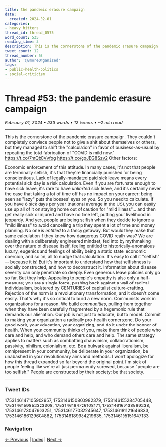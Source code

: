 ```yaml
---
title: the pandemic erasure campaign
date:
  created: 2024-02-01
categories:
- heavy_hitters
thread_id: thread_0575
word_count: 535
reading_time: 2
description: This is the cornerstone of the pandemic erasure campaign .
tweet_count: 12
thread_number: 53
author: '@BmoreOrganized'
tags:
- public-health-politics
- social-criticism
---
```

# Thread #53: the pandemic erasure campaign

*February 01, 2024 • 535 words • 12 tweets • ~2 min read*

---

This is the cornerstone of the pandemic erasure campaign. They couldn't completely convince people not to give a shit about themselves or others, but they managed to shift the "calculation" in favor of business-as-usual by repeating the total fabrication of "COVID is mild now." https://t.co/7mQb0Vvfog https://t.co/gpJEG8Szv2 Other factors:

Economic enforcement of this attitude. In many cases, it's not that people are terminally selfish, it's that they're financially punished for being conscientious. Lack of legally-mandated paid sick leave means every potential sick day is a risk calculation. Even if you are fortunate enough to have sick leave, it's rare to have *unlimited* sick leave, and it's certainly never the case that taking a lot of time off has no impact on your career: being seen as "lazy" puts the bosses' eyes on you. So you need to calculate. If you have 8 sick days per year (national average in the US), you can easily use up all of it on staying home out of caution for "mild illness"... and then get really sick or injured and have no time left, putting your livelihood in jeopardy. And yes, people are being selfish when they decide to ignore a "mild illness" to avoid cancelling a trip they spent a lot of time and money planning. No one is *entitled* to a fancy getaway. But would they make that same calculation if they knew how dangerous COVID really was? We are dealing with a deliberately engineered mindset, fed into by mythmaking over the nature of disease itself, feeling entitled to historically-anomalous luxury, eugenics and feelings of ability being a static state, economic coercion, and so on, all to nudge that calculation. It's easy to call it "selfish" -- because it is! But it's important to understand how that selfishness is socially constructed, and how to deconstruct it. Information about disease severity can only penetrate so deeply. Even generous leave policies only go so far. But they help. Appealing to people's empathy is also only a half-measure; you are a single force, pushing back against a wall of radical individualism, bolstered by CENTURIES of capitalist culture-crafting. Rejection of the norm is a revolutionary transformation, and it doesn't come easily. That's why it's so critical to build a new norm. Communists work in organizations for a reason. We build *communities*, pulling them together when they have been carefully fragmented by a hegemonic rule that demands our alienation. Our job is not just to educate, but to model. Commit to making your organization a radically pro-health cornerstone. Do your good work, your education, your organizing, and do it under the banner of health. When your community thinks of you, make them think of people who care and help, and who demand others care and help. The same strategy applies to matters such as combatting chauvinism, collaborationism, passivity, nihilism, colonialism, etc. Be a bulwark against liberalism, be omnipresent in your community, be deliberate in your organization, be unabashed in your revolutionary aims and methods. I won't apologize for how this thread expanded so far beyond the original point. I'm sick of people feeling like we're all just permanently screwed, because "people are too selfish." People are constructed by their society: be that society.

---

### Tweet IDs
1753146147105902957, 1753146150800982379, 1753146155284705448, 1753146159852323308, 1753146164726108171, 1753146169138569238, 1753146173047603251, 1753146177032245647, 1753146181121646833, 1753146186129604882, 1753146189984219635, 1753146195151647133

### Navigation
[← Previous](052-*.md) | [Index](index.md) | [Next →](054-*.md)